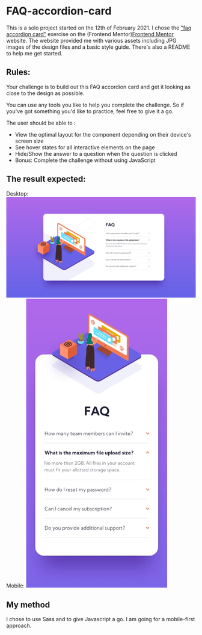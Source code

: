 # FAQ-accordion-card

This is a solo project started on the 12th of February 2021. I chose the ["faq accordion card"](https://www.frontendmentor.io/challenges/faq-accordion-card-XlyjD0Oam/hub/faq-accordion-card-9uwjLqOjs) exercise on the (Frontend Mentor)[Frontend Mentor](https://www.frontendmentor.io) website. The website provided me with various assets including JPG images of the design files and a basic style guide. There's also a README to help me get started.

## Rules:

Your challenge is to build out this FAQ accordion card and get it looking as close to the design as possible.

You can use any tools you like to help you complete the challenge. So if you've got something you'd like to practice, feel free to give it a go.

The user should be able to :

- View the optimal layout for the component depending on their device's screen size
- See hover states for all interactive elements on the page
- Hide/Show the answer to a question when the question is clicked
- Bonus: Complete the challenge without using JavaScript

## The result expected:

Desktop:
![desktop result](/Frontend-Mentor-instructions/design/desktop-design.jpg)
Mobile:
![mobile result](/Frontend-Mentor-instructions/design/mobile-design.jpg)

## My method

I chose to use Sass and to give Javascript a go. I am going for a mobile-first approach.